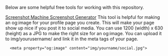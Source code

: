 Below are some helpful free tools for working with this repository. 


[Screenshot Machine Screenshot Generator](https://www.screenshotmachine.com/website-screenshot-generator.php)
This tool is helpful for making an og:image for your profile page you create. This will make your page show up nice if you post it to social media. You can use 1200 (width) x 630 (height) as a JPG to make the right size for an og:image. You can upload it to img/yourusername/ and link it in the meta tags of your page.
```
  <meta property="og:image" content="img/yourname/social.jpg">
```